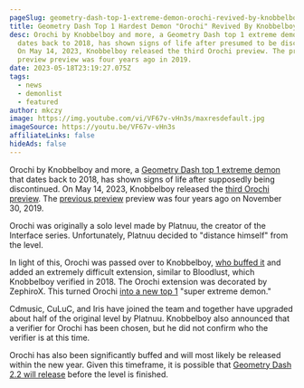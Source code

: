 ```yaml
---
pageSlug: geometry-dash-top-1-extreme-demon-orochi-revived-by-knobbelboy
title: Geometry Dash Top 1 Hardest Demon "Orochi" Revived By Knobbelboy
desc: Orochi by Knobbelboy and more, a Geometry Dash top 1 extreme demon that
  dates back to 2018, has shown signs of life after presumed to be discontinued.
  On May 14, 2023, Knobbelboy released the third Orochi preview. The previous
  preview preview was four years ago in 2019.
date: 2023-05-18T23:19:27.075Z
tags:
  - news
  - demonlist
  - featured
author: mkczy
image: https://img.youtube.com/vi/VF67v-vHn3s/maxresdefault.jpg
imageSource: https://youtu.be/VF67v-vHn3s
affiliateLinks: false
hideAds: false
---
```

Orochi by Knobbelboy and more, a [Geometry Dash top 1 extreme demon](/posts/geometry-dash-demon-list-where-to-find-the-hardest-demons/) that dates back to 2018, has shown signs of life after supposedly being discontinued. On May 14, 2023, Knobbelboy released the [third Orochi preview](https://youtu.be/VF67v-vHn3s). The [previous preview](https://youtu.be/bRe4psqguAg) preview was four years ago on November 30, 2019.


Orochi was originally a solo level made by Platnuu, the creator of the Interface series. Unfortunately, Platnuu decided to "distance himself" from the level.

In light of this, Orochi was passed over to Knobbelboy, [who buffed it](/posts/robtop-gans-updates-to-top-1-geometry-dash-extreme-demon-acheron/) and added an extremely difficult extension, similar to Bloodlust, which Knobbelboy verified in 2018. The Orochi extension was decorated by ZephiroX. This turned Orochi [into a new top 1](/posts/geometry-dash-golden-gates-upcoming-top-1-extreme-demon-explained/) "super extreme demon."


Cdmusic, CuLuC, and Iris have joined the team and together have upgraded about half of the original level by Platnuu. Knobbelboy also announced that a verifier for Orochi has been chosen, but he did not confirm who the verifier is at this time.

Orochi has also been significantly buffed and will most likely be released within the new year. Given this timeframe, it is possible that [Geometry Dash 2.2 will release](/posts/robtop-confirms-third-and-final-geometry-dash-2-2-release-date/) before the level is finished.